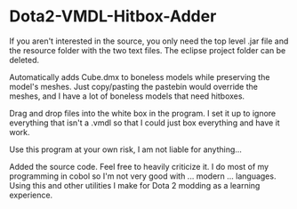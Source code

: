 # Dota2-VMDL-Hitbox-Adder
If you aren't interested in the source, you only need the top level .jar file and the resource folder with the two text files. The eclipse project folder can be deleted.

Automatically adds Cube.dmx to boneless models while preserving the model's meshes. Just copy/pasting the pastebin would override the meshes, and I have a lot of boneless models that need hitboxes.

Drag and drop files into the white box in the program. I set it up to ignore everything that isn't a .vmdl so that I could just box everything and have it work.

Use this program at your own risk, I am not liable for anything... 

Added the source code. Feel free to heavily criticize it. I do most of my programming in cobol so I'm not very good with ... modern ... languages. Using this and other utilities I make for Dota 2 modding as a learning experience.
